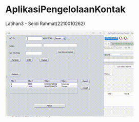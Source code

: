 # AplikasiPengelolaanKontak
 Latihan3 - Seidi Rahmat(2210010262)





![Demo GIF](https://github.com/seidi255/AplikasiPengelolaanKontak/blob/main/img/DEMO%20APK%20KONTAK.gif)
